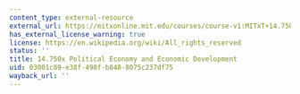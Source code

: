 ```yaml
---
content_type: external-resource
external_url: https://mitxonline.mit.edu/courses/course-v1:MITxT+14.750x/?utm_medium=ocw-website&utm_source=ocw-website&utm_campaign=dedp&utm_content=ocw-page-political-economy-and-economic-development
has_external_license_warning: true
license: https://en.wikipedia.org/wiki/All_rights_reserved
status: ''
title: 14.750x Political Economy and Economic Development
uid: 03001c89-e38f-498f-b848-8075c237df75
wayback_url: ''
---
```

